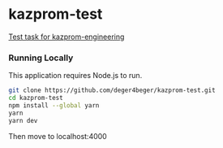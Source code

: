 # kazprom-test
[Test task for kazprom-engineering](https://next-auth.js.org)

### Running Locally

This application requires Node.js to run.

```sh
git clone https://github.com/deger4beger/kazprom-test.git
cd kazprom-test
npm install --global yarn
yarn
yarn dev
```

Then move to localhost:4000
